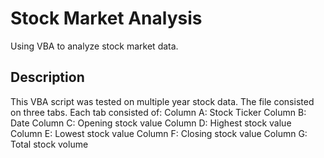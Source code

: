 # Stock Market Analysis
Using VBA to analyze stock market data.

## Description
This VBA script was tested on multiple year stock data. The file consisted on three tabs. Each tab consisted of:
   Column A: Stock Ticker
   Column B: Date
   Column C: Opening stock value
   Column D: Highest stock value
   Column E: Lowest stock value
   Column F: Closing stock value
   Column G: Total stock volume
   

